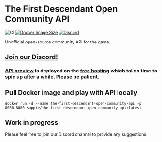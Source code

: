 # The First Descendant Open Community API

![CI](https://github.com/SuppieRK/the-first-descendant-open-community-api/actions/workflows/graalvm.yml/badge.svg)
[![Docker Image Size](https://img.shields.io/docker/image-size/suppie/the-first-descendant-open-community-api)](https://hub.docker.com/r/suppie/the-first-descendant-open-community-api)
[![Discord](https://img.shields.io/discord/1262414271632113766?label=Discord&logo=discord&logoColor=white)](https://discord.gg/AJkW8Y4msF)

Unofficial open-source community API for the game.

## [Join our Discord!](https://discord.gg/AJkW8Y4msF)

### [API preview](https://the-first-descendant-open-community-api.onrender.com/swagger-ui/index.html) is deployed on the [free hosting](https://render.com/) which takes time to spin up after a while. Please be patient.

## Pull Docker image and play with API locally

```shell
docker run -d --name the-first-descendant-open-community-api -p 8080:8080 suppie/the-first-descendant-open-community-api:latest
```

## Work in progress

Please feel free to join our Discord channel to provide any suggestions.
